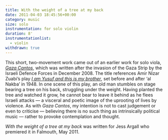 ```yaml
---
title: With the weight of a tree at my back
date: 2011-04-03 18:45:56+00:00
category: music
size: solo
instrumentation: for solo violin
duration: 8'
instrumentationlist:
  - violin
withdrawn: true
---
```


This short, two-movement work came out of an earlier work for solo viola, _[Gaza Cantos](http://www.chrisswithinbank.net/2009/05/gaza-cantos/)_, which was written after the invasion of the Gaza Strip by the Israeli Defence Forces in December 2008. The title references Amir Nizar Zuabi’s play _[I am Yusuf and this is my brother](http://www.guardian.co.uk/stage/2010/jan/10/amir-nizar-zuabi-interview)_, set before and after ‘al Nakba’ in 1948. In one scene of this play, an old man stumbles on stage bearing a tree on his back, struggling under the weight. Having planted the tree and watched it grow, he cannot bear to leave it behind as he flees Israeli attacks — a visceral and poetic image of the uprooting of lives by violence. As with _Gaza Cantos_, my intention is not to cast judgement or even to criticise — believing there is no such thing as intrinsically political music — rather to provoke contemplation and thought.

_With the weight of a tree at my back_ was written for Jess Argall who premiered it in Falmouth, May 2011.
